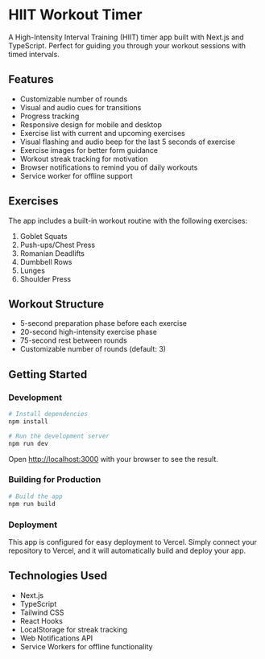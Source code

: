 # HIIT Workout Timer

A High-Intensity Interval Training (HIIT) timer app built with Next.js and TypeScript. Perfect for guiding you through your workout sessions with timed intervals.

## Features

- Customizable number of rounds
- Visual and audio cues for transitions
- Progress tracking
- Responsive design for mobile and desktop
- Exercise list with current and upcoming exercises
- Visual flashing and audio beep for the last 5 seconds of exercise
- Exercise images for better form guidance
- Workout streak tracking for motivation
- Browser notifications to remind you of daily workouts
- Service worker for offline support

## Exercises

The app includes a built-in workout routine with the following exercises:
1. Goblet Squats
2. Push-ups/Chest Press
3. Romanian Deadlifts
4. Dumbbell Rows
5. Lunges
6. Shoulder Press

## Workout Structure

- 5-second preparation phase before each exercise
- 20-second high-intensity exercise phase
- 75-second rest between rounds
- Customizable number of rounds (default: 3)

## Getting Started

### Development

```bash
# Install dependencies
npm install

# Run the development server
npm run dev
```

Open [http://localhost:3000](http://localhost:3000) with your browser to see the result.

### Building for Production

```bash
# Build the app
npm run build
```

### Deployment

This app is configured for easy deployment to Vercel. Simply connect your repository to Vercel, and it will automatically build and deploy your app.

## Technologies Used

- Next.js
- TypeScript
- Tailwind CSS
- React Hooks
- LocalStorage for streak tracking
- Web Notifications API
- Service Workers for offline functionality
